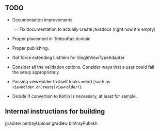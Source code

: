 ## TODO

- Documentation improvements
    - Fix documentation to actually create javadocs (right now it's empty)

- Proper placement in Telesoftas domain

- Proper publishing.

- Not force extending ListItem for SingleViewTypeAdapter

- Consider all the validation options.
    Consider ways that a user could fail the setup appropriately

- Passing viewHolder to itself looks weird (such as `viewHolder.onCreate(viewHolder)`).

- Decide if convertion to Kotlin is necessary, at least for sample.

## Internal instructions for building

gradlew bintrayUpload
gradlew bintrayPublish